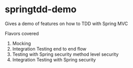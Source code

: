 springtdd-demo	
=================

Gives a demo of features on how to TDD with Spring MVC

Flavors covered

1. Mocking 
2. Integration Testing end to end flow
3. Testing with Spring security method level security
4. Integration Testing with Spring security   